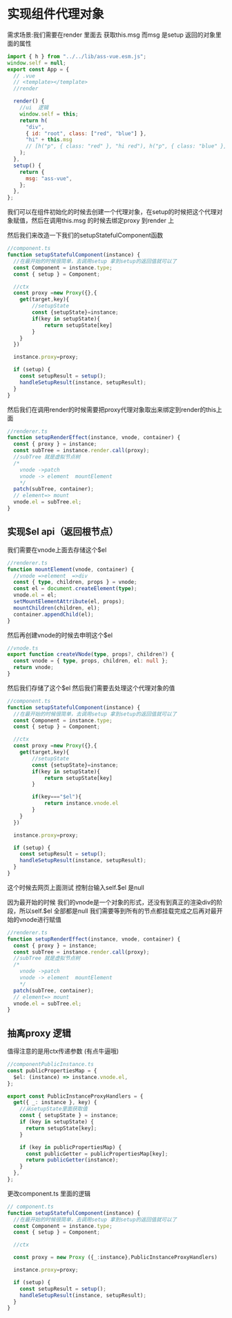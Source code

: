 # 实现组件代理对象

需求场景:我们需要在render 里面去 获取this.msg 而msg 是setup 返回的对象里面的属性

```javascript
import { h } from "../../lib/ass-vue.esm.js";
window.self = null;
export const App = {
  // .vue
  // <template></template>
  //render

  render() {
    //ui  逻辑
    window.self = this;
    return h(
      "div",
      { id: "root", class: ["red", "blue"] },
      "hi" + this.msg
      // [h("p", { class: "red" }, "hi red"), h("p", { class: "blue" }, "hi blue")]
    );
  },
  setup() {
    return {
      msg: "ass-vue",
    };
  },
};
```

我们可以在组件初始化的时候去创建一个代理对象，在setup的时候把这个代理对象赋值，然后在调用this.msg 的时候去绑定proxy 到render 上

然后我们来改造一下我们的setupStatefulComponent函数

```typescript
//component.ts
function setupStatefulComponent(instance) {
  //在最开始的时候很简单，去调用setup 拿到setup的返回值就可以了
  const Component = instance.type;
  const { setup } = Component;

  //ctx
  const proxy =new Proxy({},{
    get(target,key){
        //setupState
        const {setupState}=instance;
        if(key in setupState){
            return setupState[key]
        }
    }
  })

  instance.proxy=proxy;

  if (setup) {
    const setupResult = setup();
    handleSetupResult(instance, setupResult);
  }
}
```

然后我们在调用render的时候需要把proxy代理对象取出来绑定到render的this上面

```typescript
//renderer.ts
function setupRenderEffect(instance, vnode, container) {
  const { proxy } = instance;
  const subTree = instance.render.call(proxy);
  //subTree 就是虚拟节点树
  /* 
    vnode ->patch
    vnode -> element  mountElement 
    */
  patch(subTree, container);
  // element=> mount
  vnode.el = subTree.el;
}
```

## 实现$el api（返回根节点）


我们需要在vnode上面去存储这个$el

```typescript
//renderer.ts
function mountElement(vnode, container) {
  //vnode =>element  =>div
  const { type, children, props } = vnode;
  const el = document.createElement(type);
  vnode.el = el;
  setMountElementAttribute(el, props);
  mountChildren(children, el);
  container.appendChild(el);
}
```

然后再创建vnode的时候去申明这个$el

```typescript
//vnode.ts
export function createVNode(type, props?, children?) {
  const vnode = { type, props, children, el: null };
  return vnode;
}
```

然后我们存储了这个$el 然后我们需要去处理这个代理对象的值

```typescript
//component.ts
function setupStatefulComponent(instance) {
  //在最开始的时候很简单，去调用setup 拿到setup的返回值就可以了
  const Component = instance.type;
  const { setup } = Component;

  //ctx
  const proxy =new Proxy({},{
    get(target,key){
        //setupState
        const {setupState}=instance;
        if(key in setupState){
            return setupState[key]
        }

        if(key==="$el"){
            return instance.vnode.el
        }
    }
  })

  instance.proxy=proxy;

  if (setup) {
    const setupResult = setup();
    handleSetupResult(instance, setupResult);
  }
}
```

这个时候去网页上面测试 控制台输入self.$el 是null

因为最开始的时候 我们的vnode是一个对象的形式，还没有到真正的渲染div的阶段，所以self.$el 全部都是null
我们需要等到所有的节点都挂载完成之后再对最开始的vnode进行赋值

```typescript
//renderer.ts
function setupRenderEffect(instance, vnode, container) {
  const { proxy } = instance;
  const subTree = instance.render.call(proxy);
  //subTree 就是虚拟节点树
  /* 
    vnode ->patch
    vnode -> element  mountElement 
    */
  patch(subTree, container);
  // element=> mount
  vnode.el = subTree.el;
}
```

## 抽离proxy 逻辑

值得注意的是用ctx传递参数 (有点牛逼哦)

```typescript
//componentPublicInstance.ts
const publicPropertiesMap = {
  $el: (instance) => instance.vnode.el,
};

export const PublicInstanceProxyHandlers = {
  get({ _: instance }, key) {
    //从setupState里面获取值
    const { setupState } = instance;
    if (key in setupState) {
      return setupState[key];
    }

    if (key in publicPropertiesMap) {
      const publicGetter = publicPropertiesMap[key];
      return publicGetter(instance);
    }
  },
};
```

更改component.ts 里面的逻辑

```typescript
// component.ts
function setupStatefulComponent(instance) {
  //在最开始的时候很简单，去调用setup 拿到setup的返回值就可以了
  const Component = instance.type;
  const { setup } = Component;

  //ctx

  const proxy = new Proxy ({_:instance},PublicInstanceProxyHandlers)

  instance.proxy=proxy;

  if (setup) {
    const setupResult = setup();
    handleSetupResult(instance, setupResult);
  }
}
```
